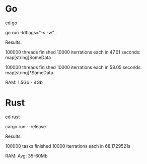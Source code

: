 # Go

cd go

go run -ldflags="-s -w" .

Results:

100000 threads finished 10000 iterrations each in 47.01 seconds: map[string]SomeData

100000 threads finished 10000 iterrations each in 58.05 seconds: map[string]*SomeData

RAM: 1.5Gb - 4Gb

# Rust

cd rust

cargo run --release

Results:

100000 tasks finished 10000 iterrations each in 68.1729521s

RAM: Avg: 35-60Mb
